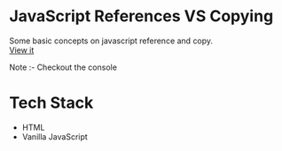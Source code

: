 # JavaScript References VS Copying
Some basic concepts on javascript reference and copy.</br>
[View it](https://jscopyreference.netlify.app/)</br>

Note :- Checkout the console

# Tech Stack
- HTML
- Vanilla JavaScript
